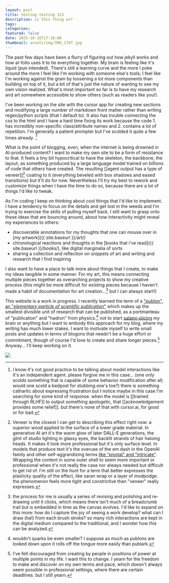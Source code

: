 ```yaml
---
layout: post
title: testing testing 123
description: is this thing on?
tags: 
categories: 
featured: false
date: 2025-10-16T17:18:00
thumbnail: assets/img/IMG_1787.jpg
---
```


The past few days have been a flurry of figuring out how jekyll works and how al-folio uses it to tie everything together. My brain is feeling like it's liquid (pun intended). There's still a learning curve and the more I poke around the more I feel like I'm working with someone else's tools; I feel like I'm working against the grain by loosening a lot more components than building on top of it, but a bit of that's just the nature of wanting to see my own vision realized. What's most important so far is to have my research and art somewhere accessible to show others (such as readers like you!).

I've been working on the site with the cursor app for creating new sections and modifying a large number of markdown front matter rather than writing regex/python scripts (that I default to). It also has trouble connecting the css to the html and I have a hard time fixing its work because the code 1. has incredibly non-specific class/attribute names and 2. contains a lot of repetition. I'm generally a patient prompter but I've scolded it quite a few times already .[^agent-interaction-disclaimer]

What is the point of blogging, even, when the internet is being drowned in AI-produced content? I want to make my own site to be a form of resistance to that. It feels a tiny bit hypocritical to have the skeleton, the backbone, the layout, as something produced by a large language model trained on billions of code that others have created. The resulting [[agent output has a type of veneer]][^veneer] coating to it (everything beveled with box shadows and eased transitions) but it'll do for now. Nevertheless I'll try my best to rework and customize things when I have the time to do so, because there are a lot of things I'd like to tweak.

As I'm coding I keep on thinking about cool things that I'd like to implement. I have a tendency to focus on the details and get lost in the weeds and I'm trying to exercise the skills of pulling myself back. I still want to grasp onto these ideas that are bouncing around, about how interactivity might reveal my experiences to others:
- discoverable annotations for my thoughts that one can mouse over in [my artwork]({{ site.baseurl }}/art/)
- chronological reactions and thoughts in the [books that i've read]({{ site.baseurl }}/books/), like digital marginalia of sorts
- sharing a collection and reflection on snippets of art and writing and research that I find inspiring

I also want to have a place to talk more about things that I create, to make my ideas tangible in some manner. For my art, this means connecting multiple pieces together as overarching projects to show my creative process (this might be more difficult for existing pieces because I haven't made a habit of documentation for art creation...[^art-documenting] but I can always start!)

This website is a work in progress. I recently learned the term of a ["publon", an "_elementary particle of scientific publication_"](https://peterkovesi.com/projects/publons.html) which makes up the smallest divisible unit of research that can be published, as a portmanteau of "publication" and "hadron" from physics.[^hadron] not to start [salami-slicing](https://en.wikipedia.org/wiki/Least_publishable_unit) my brain or anything but I want to embody this approach for my blog, where my writing has much lower stakes. I want to motivate myself to write small posts and updates in terms of blogons that needn't be a huge effort or commitment, though of course I'd love to create and share longer pieces.[^overcoming-fears] Anyway... I'll keep working on it. 

<img src="{{site.baseurl}}/assets/img/IMG_1787.jpg">


[^agent-interaction-disclaimer]: I know it's not good practice to be talking about model interactions like it's an independent agent. please forgive me in this case... (one only scolds something that is capable of some behavior modification after all; would one scold a bedpost for stubbing one's toe?) there is something cathartic about expressing frustration but I notice maybe in this case I'm searching for some kind of response. when the model is [[trained through RLHF]] to output something apologetic, that [[acknowledgement provides some relief]]. but there's none of that with cursor.ai, for good or for bad.
[^veneer]: Veneer is the closest I can get to describing this effect right now: a superior wood applied to the surface of a lower grade material. In generative AI art it's the warm glow of later DALL-E generations, the glint of studio lighting in glassy eyes, the backlit strands of hair haloing heads. It makes it look more professional but it's only surface level. In models that produce text it's the overuse of the em dash in the OpenAI family and other self-aggrandizing terms [like "pivotal" and "intricate"](https://www.nature.com/articles/s41562-025-02273-8). Wrapping the content in some outer shell to seem more important or professional when it's not really the case nor always needed but difficult to get rid of. I'm still on the hunt for a term that better expresses the plasticky quality of the effect, like saran wrap or a layer of modpodge. the phenomenon feels more tight and constrictive than "veneer" really expresses.
[^hadron]: wouldn't quarks be even smaller? I suppose as much as publons are looked down upon it rolls off the tongue more easily than publark.
[^art-documenting]: the process for me is usually a series of revising and polishing and re-drawing until it clicks, which means there isn't much of a breadcrumb trail but is embedded in time as the canvas evolves. I'd like to expand on this more: how do I capture the joy of seeing a work develop? what can I draw (ha!) from each brush stroke? so many rich interactions are kept in the digital medium compared to the traditional, and I wonder how this can be analyzed.
[^overcoming-fears]: I've felt discouraged from creating by people in positions of power at multiple points in my life. I want this to change. I yearn for the freedom to make and discover on my own terms and pace, which doesn't always seem possible in professional settings, where there are certain deadlines. but I still yearn.